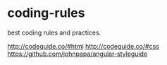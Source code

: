 # coding-rules
best coding rules and practices.

http://codeguide.co/#html
http://codeguide.co/#css
https://github.com/johnpapa/angular-styleguide
